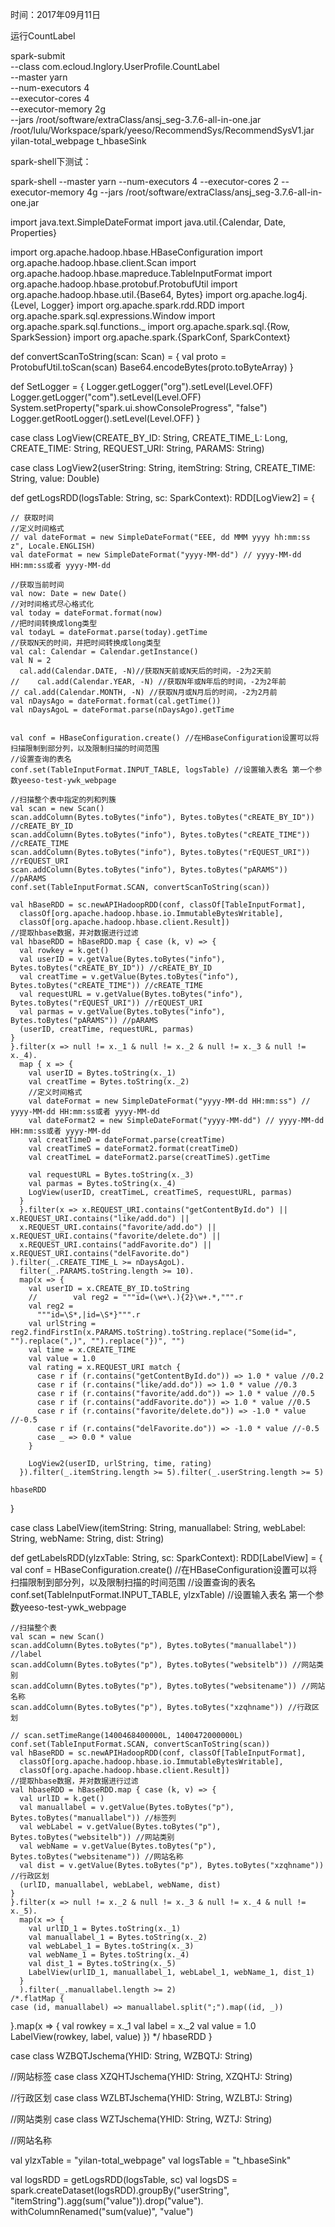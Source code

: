 时间：2017年09月11日

运行CountLabel



spark-submit \
--class com.ecloud.Inglory.UserProfile.CountLabel \
--master yarn \
--num-executors 4 \
--executor-cores 4 \
--executor-memory 2g \
--jars /root/software/extraClass/ansj_seg-3.7.6-all-in-one.jar \
/root/lulu/Workspace/spark/yeeso/RecommendSys/RecommendSysV1.jar \
yilan-total_webpage t_hbaseSink


spark-shell下测试：

spark-shell --master yarn --num-executors 4 --executor-cores  2 --executor-memory 4g --jars /root/software/extraClass/ansj_seg-3.7.6-all-in-one.jar

import java.text.SimpleDateFormat
import java.util.{Calendar, Date, Properties}

import org.apache.hadoop.hbase.HBaseConfiguration
import org.apache.hadoop.hbase.client.Scan
import org.apache.hadoop.hbase.mapreduce.TableInputFormat
import org.apache.hadoop.hbase.protobuf.ProtobufUtil
import org.apache.hadoop.hbase.util.{Base64, Bytes}
import org.apache.log4j.{Level, Logger}
import org.apache.spark.rdd.RDD
import org.apache.spark.sql.expressions.Window
import org.apache.spark.sql.functions._
import org.apache.spark.sql.{Row, SparkSession}
import org.apache.spark.{SparkConf, SparkContext}

def convertScanToString(scan: Scan) = {
    val proto = ProtobufUtil.toScan(scan)
    Base64.encodeBytes(proto.toByteArray)
  }

  def SetLogger = {
    Logger.getLogger("org").setLevel(Level.OFF)
    Logger.getLogger("com").setLevel(Level.OFF)
    System.setProperty("spark.ui.showConsoleProgress", "false")
    Logger.getRootLogger().setLevel(Level.OFF)
  }

  case class LogView(CREATE_BY_ID: String, CREATE_TIME_L: Long, CREATE_TIME: String, REQUEST_URI: String, PARAMS: String)

  case class LogView2(userString: String, itemString: String, CREATE_TIME: String, value: Double)


def getLogsRDD(logsTable: String, sc: SparkContext): RDD[LogView2] = {

    // 获取时间
    //定义时间格式
    // val dateFormat = new SimpleDateFormat("EEE, dd MMM yyyy hh:mm:ss z", Locale.ENGLISH)
    val dateFormat = new SimpleDateFormat("yyyy-MM-dd") // yyyy-MM-dd HH:mm:ss或者 yyyy-MM-dd

    //获取当前时间
    val now: Date = new Date()
    //对时间格式尽心格式化
    val today = dateFormat.format(now)
    //把时间转换成long类型
    val todayL = dateFormat.parse(today).getTime
    //获取N天的时间，并把时间转换成long类型
    val cal: Calendar = Calendar.getInstance()
    val N = 2
      cal.add(Calendar.DATE, -N)//获取N天前或N天后的时间，-2为2天前
    //    cal.add(Calendar.YEAR, -N) //获取N年或N年后的时间，-2为2年前
    // cal.add(Calendar.MONTH, -N) //获取N月或N月后的时间，-2为2月前
    val nDaysAgo = dateFormat.format(cal.getTime())
    val nDaysAgoL = dateFormat.parse(nDaysAgo).getTime


    val conf = HBaseConfiguration.create() //在HBaseConfiguration设置可以将扫描限制到部分列，以及限制扫描的时间范围
    //设置查询的表名
    conf.set(TableInputFormat.INPUT_TABLE, logsTable) //设置输入表名 第一个参数yeeso-test-ywk_webpage

    //扫描整个表中指定的列和列簇
    val scan = new Scan()
    scan.addColumn(Bytes.toBytes("info"), Bytes.toBytes("cREATE_BY_ID")) //cREATE_BY_ID
    scan.addColumn(Bytes.toBytes("info"), Bytes.toBytes("cREATE_TIME")) //cREATE_TIME
    scan.addColumn(Bytes.toBytes("info"), Bytes.toBytes("rEQUEST_URI")) //rEQUEST_URI
    scan.addColumn(Bytes.toBytes("info"), Bytes.toBytes("pARAMS")) //pARAMS
    conf.set(TableInputFormat.SCAN, convertScanToString(scan))

    val hBaseRDD = sc.newAPIHadoopRDD(conf, classOf[TableInputFormat],
      classOf[org.apache.hadoop.hbase.io.ImmutableBytesWritable],
      classOf[org.apache.hadoop.hbase.client.Result])
    //提取hbase数据，并对数据进行过滤
    val hbaseRDD = hBaseRDD.map { case (k, v) => {
      val rowkey = k.get()
      val userID = v.getValue(Bytes.toBytes("info"), Bytes.toBytes("cREATE_BY_ID")) //cREATE_BY_ID
      val creatTime = v.getValue(Bytes.toBytes("info"), Bytes.toBytes("cREATE_TIME")) //cREATE_TIME
      val requestURL = v.getValue(Bytes.toBytes("info"), Bytes.toBytes("rEQUEST_URI")) //rEQUEST_URI
      val parmas = v.getValue(Bytes.toBytes("info"), Bytes.toBytes("pARAMS")) //pARAMS
      (userID, creatTime, requestURL, parmas)
    }
    }.filter(x => null != x._1 & null != x._2 & null != x._3 & null != x._4).
      map { x => {
        val userID = Bytes.toString(x._1)
        val creatTime = Bytes.toString(x._2)
        //定义时间格式
        val dateFormat = new SimpleDateFormat("yyyy-MM-dd HH:mm:ss") // yyyy-MM-dd HH:mm:ss或者 yyyy-MM-dd
        val dateFormat2 = new SimpleDateFormat("yyyy-MM-dd") // yyyy-MM-dd HH:mm:ss或者 yyyy-MM-dd
        val creatTimeD = dateFormat.parse(creatTime)
        val creatTimeS = dateFormat2.format(creatTimeD)
        val creatTimeL = dateFormat2.parse(creatTimeS).getTime

        val requestURL = Bytes.toString(x._3)
        val parmas = Bytes.toString(x._4)
        LogView(userID, creatTimeL, creatTimeS, requestURL, parmas)
      }
      }.filter(x => x.REQUEST_URI.contains("getContentById.do") || x.REQUEST_URI.contains("like/add.do") ||
      x.REQUEST_URI.contains("favorite/add.do") || x.REQUEST_URI.contains("favorite/delete.do") ||
      x.REQUEST_URI.contains("addFavorite.do") || x.REQUEST_URI.contains("delFavorite.do")
    ).filter(_.CREATE_TIME_L >= nDaysAgoL).
      filter(_.PARAMS.toString.length >= 10).
      map(x => {
        val userID = x.CREATE_BY_ID.toString
        //        val reg2 = """id=(\w+\.){2}\w+.*,""".r
        val reg2 =
          """id=\S*,|id=\S*}""".r
        val urlString = reg2.findFirstIn(x.PARAMS.toString).toString.replace("Some(id=", "").replace(",)", "").replace("})", "")
        val time = x.CREATE_TIME
        val value = 1.0
        val rating = x.REQUEST_URI match {
          case r if (r.contains("getContentById.do")) => 1.0 * value //0.2
          case r if (r.contains("like/add.do")) => 1.0 * value //0.3
          case r if (r.contains("favorite/add.do")) => 1.0 * value //0.5
          case r if (r.contains("addFavorite.do")) => 1.0 * value //0.5
          case r if (r.contains("favorite/delete.do")) => -1.0 * value //-0.5
          case r if (r.contains("delFavorite.do")) => -1.0 * value //-0.5
          case _ => 0.0 * value
        }

        LogView2(userID, urlString, time, rating)
      }).filter(_.itemString.length >= 5).filter(_.userString.length >= 5)

    hbaseRDD
  }

 case class LabelView(itemString: String, manuallabel: String, webLabel: String, webName: String, dist: String)

def getLabelsRDD(ylzxTable: String, sc: SparkContext): RDD[LabelView] = {
    val conf = HBaseConfiguration.create() //在HBaseConfiguration设置可以将扫描限制到部分列，以及限制扫描的时间范围
    //设置查询的表名
    conf.set(TableInputFormat.INPUT_TABLE, ylzxTable) //设置输入表名 第一个参数yeeso-test-ywk_webpage

    //扫描整个表
    val scan = new Scan()
    scan.addColumn(Bytes.toBytes("p"), Bytes.toBytes("manuallabel")) //label
    scan.addColumn(Bytes.toBytes("p"), Bytes.toBytes("websitelb")) //网站类别
    scan.addColumn(Bytes.toBytes("p"), Bytes.toBytes("websitename")) //网站名称
    scan.addColumn(Bytes.toBytes("p"), Bytes.toBytes("xzqhname")) //行政区划

    // scan.setTimeRange(1400468400000L, 1400472000000L)
    conf.set(TableInputFormat.SCAN, convertScanToString(scan))
    val hBaseRDD = sc.newAPIHadoopRDD(conf, classOf[TableInputFormat],
      classOf[org.apache.hadoop.hbase.io.ImmutableBytesWritable],
      classOf[org.apache.hadoop.hbase.client.Result])
    //提取hbase数据，并对数据进行过滤
    val hbaseRDD = hBaseRDD.map { case (k, v) => {
      val urlID = k.get()
      val manuallabel = v.getValue(Bytes.toBytes("p"), Bytes.toBytes("manuallabel")) //标签列
      val webLabel = v.getValue(Bytes.toBytes("p"), Bytes.toBytes("websitelb")) //网站类别
      val webName = v.getValue(Bytes.toBytes("p"), Bytes.toBytes("websitename")) //网站名称
      val dist = v.getValue(Bytes.toBytes("p"), Bytes.toBytes("xzqhname")) //行政区划
      (urlID, manuallabel, webLabel, webName, dist)
    }
    }.filter(x => null != x._2 & null != x._3 & null != x._4 & null != x._5).
      map(x => {
        val urlID_1 = Bytes.toString(x._1)
        val manuallabel_1 = Bytes.toString(x._2)
        val webLabel_1 = Bytes.toString(x._3)
        val webName_1 = Bytes.toString(x._4)
        val dist_1 = Bytes.toString(x._5)
        LabelView(urlID_1, manuallabel_1, webLabel_1, webName_1, dist_1)
      }
      ).filter(_.manuallabel.length >= 2)
    /*.flatMap {
    case (id, manuallabel) => manuallabel.split(";").map((id, _))
  }.map(x => {
    val rowkey = x._1
    val label = x._2
    val value = 1.0
    LabelView(rowkey, label, value)
  })
*/
    hbaseRDD
  }

case class WZBQTJschema(YHID: String, WZBQTJ: String)

  //网站标签
  case class XZQHTJschema(YHID: String, XZQHTJ: String)

  //行政区划
  case class WZLBTJschema(YHID: String, WZLBTJ: String)

  //网站类别
  case class WZTJschema(YHID: String, WZTJ: String)

  //网站名称


val ylzxTable = "yilan-total_webpage"
val logsTable = "t_hbaseSink"

val logsRDD = getLogsRDD(logsTable, sc)
val logsDS = spark.createDataset(logsRDD).groupBy("userString", "itemString").agg(sum("value")).drop("value").
      withColumnRenamed("sum(value)", "value")